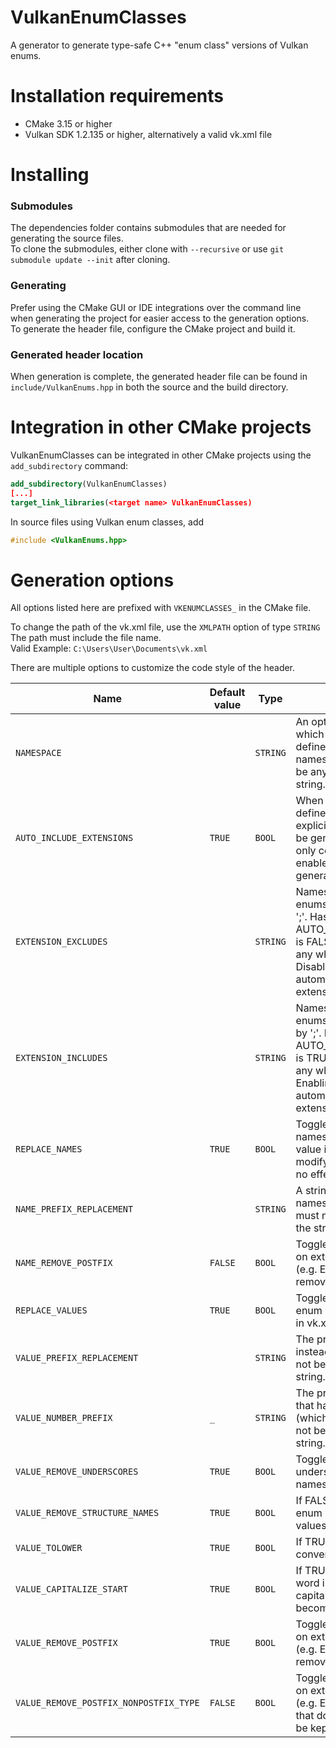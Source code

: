 # VulkanEnumClasses
A generator to generate type-safe C++ "enum class" versions of Vulkan enums.
# Installation requirements
- CMake 3.15 or higher  
- Vulkan SDK 1.2.135 or higher, alternatively a valid vk.xml file
# Installing

### Submodules
The dependencies folder contains submodules that are needed for generating the source files.  
To clone the submodules, either clone with `--recursive` or use `git submodule update --init` after cloning.

### Generating
Prefer using the CMake GUI or IDE integrations over the command line when generating the project for easier access to the generation options.  
To generate the header file, configure the CMake project and build it.

### Generated header location

When generation is complete, the generated header file can be found in `include/VulkanEnums.hpp` in both the source and the build directory.

# Integration in other CMake projects
VulkanEnumClasses can be integrated in other CMake projects using the `add_subdirectory` command:  
```cmake
add_subdirectory(VulkanEnumClasses)
[...]
target_link_libraries(<target name> VulkanEnumClasses)
```

In source files using Vulkan enum classes, add
```cpp
#include <VulkanEnums.hpp>
```

# Generation options

All options listed here are prefixed with `VKENUMCLASSES_` in the CMake file.  

To change the path of the vk.xml file, use the `XMLPATH` option of type `STRING` The path must include the file name.  
Valid Example: `C:\Users\User\Documents\vk.xml`

There are multiple options to customize the code style of the header.

| Name | Default value | Type | Description |
| ---- | ------------  | ---- | ----------- |
| `NAMESPACE` | | `STRING` | An optional namespace in which all enums will be defined. Empty means no namespace. There must not be any whitespace in the string.
| `AUTO_INCLUDE_EXTENSIONS` | `TRUE` | `BOOL` | When enabled, all enums defined in vk.xml except explicitly excluded ones will be generated. When disabled, only core enums and explicitly enabled extensions will be generated. |
| `EXTENSION_EXCLUDES` | | `STRING` | Names of extensions whose enums to ignore, spearated by \';\'. Has no effect if AUTO_INCLUDE_EXTENSIONS is FALSE. There must not be any whitespace in the string. Disabling an extension will automatically disable all extensions that depend on it. |
| `EXTENSION_INCLUDES` | | `STRING` | Names of extensions whose enums to include, spearated by \';\'. Has no effect if AUTO_INCLUDE_EXTENSIONS is TRUE. There must not be any whitespace in the string. Enabling an extension will automatically enable all extensions it depends on. |
| `REPLACE_NAMES` | `TRUE` | `BOOL` | Toggles whether the enum names will be changed. If this value is false, all options modifying enum names have no effect. |
| `NAME_PREFIX_REPLACEMENT` | | `STRING` | A string that prefixes all enum names instead of \"Vk\". There must not be any whitespace in the string. |
| `NAME_REMOVE_POSTFIX` | `FALSE` | `BOOL` | Toggles whether the postfixes on extension enum names (e.g. EXT, KHR) will be kept or removed. |
| `REPLACE_VALUES` | `TRUE` | `BOOL` | Toggles whether to replae enum names or keep them as in vk.xml. |
| `VALUE_PREFIX_REPLACEMENT` | | `STRING` | The prefix applied to all values instead of \"VK_\". There must not be any whitespace in the string. |
| `VALUE_NUMBER_PREFIX` | `_` | `STRING` | The prefix applied to all values that have a leading digit (which is illegal). There must not be any whitespace in the string. |
| `VALUE_REMOVE_UNDERSCORES` | `TRUE` | `BOOL` | Toggles whether to remove underscores from structure names. |
| `VALUE_REMOVE_STRUCTURE_NAMES` | `TRUE` | `BOOL` | If FALSE, the name of the enum will be removed from all values of the enum. |
| `VALUE_TOLOWER` | `TRUE` | `BOOL` | If TRUE, enum values will be converted to lowercase. |
| `VALUE_CAPITALIZE_START` | `TRUE` | `BOOL` | If TRUE, the beginning of each word in the value is capitalized (ENUM_VALUE becomes EnumValue) |
| `VALUE_REMOVE_POSTFIX` | `TRUE` | `BOOL` | Toggles whether the postfixes on extension enum values (e.g. EXT, KHR) will be kept or removed. |
| `VALUE_REMOVE_POSTFIX_NONPOSTFIX_TYPE` | `FALSE` | `BOOL` | Toggles whether the postfixes on extension enum values (e.g. EXT, KHR) of structures that do not have a postfix will be kept or removed. |
